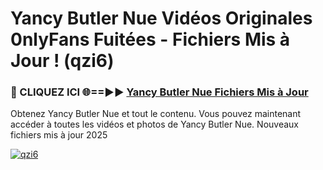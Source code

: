 # Yancy Butler Nue Vidéos Originales 0nlyFans Fuitées - Fichiers Mis à Jour ! (qzi6)

<h3>🔴 CLIQUEZ ICI 🌐==►► <a href="https://tinyurl.com/2pmr4ezf" rel="nofollow">Yancy Butler Nue Fichiers Mis à Jour</a></h3>

Obtenez Yancy Butler Nue et tout le contenu. Vous pouvez maintenant accéder à toutes les vidéos et photos de Yancy Butler Nue. Nouveaux fichiers mis à jour 2025

[![qzi6](https://i.imgur.com/6SNvagu.gif)](https://tinyurl.com/2pmr4ezf)
